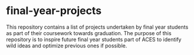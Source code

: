 # final-year-projects
This repository contains a list of projects undertaken by final year students as part of their coursework towards graduation. The purpose of this repository is to inspire future final year students part of ACES to identify wild ideas and optimize previous ones if possible.
